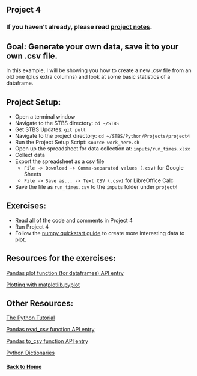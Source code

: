 ## Project 4

### If you haven't already, please read [project notes](../README.md).

## Goal: Generate your own data, save it to your own .csv file.

In this example, I will be showing you how to create a new .csv file from an old one (plus extra columns) and look at some basic statistics of a dataframe.

## Project Setup:

- Open a terminal window
- Navigate to the STBS directory: `cd ~/STBS`
- Get STBS Updates: `git pull`
- Navigate to the project directory: `cd ~/STBS/Python/Projects/project4`
- Run the Project Setup Script: `source work_here.sh`
- Open up the spreadsheet for data collection at: `inputs/run_times.xlsx`
- Collect data
- Export the spreadsheet as a csv file
  - `File -> Download -> Comma-separated values (.csv)` for Google Sheets
  - `File -> Save as... -> Text CSV (.csv)` for LibreOffice Calc
- Save the file as `run_times.csv` to the `inputs` folder under `project4`

## Exercises:

- Read all of the code and comments in Project 4
- Run Project 4
- Follow the [numpy quickstart guide](https://www.numpy.org/devdocs/user/quickstart.html) to create more interesting data to plot.

## Resources for the exercises:

[Pandas plot function (for dataframes) API entry](https://pandas.pydata.org/pandas-docs/stable/reference/api/pandas.DataFrame.plot.html?highlight=plot#pandas.DataFrame.plot)

[Plotting with matplotlib.pyplot](https://matplotlib.org/3.1.0/tutorials/introductory/pyplot.html)

## Other Resources:

[The Python Tutorial](https://docs.python.org/3/tutorial/introduction.html#using-python-as-a-calculator)

[Pandas read_csv function API entry](https://pandas.pydata.org/pandas-docs/version/0.24/reference/api/pandas.read_csv.html)

[Pandas to_csv function API entry](https://pandas.pydata.org/pandas-docs/version/0.24/reference/api/pandas.DataFrame.to_csv.html)

[Python Dictionaries](https://docs.python.org/3/tutorial/datastructures.html#dictionaries)

#### [Back to Home](https://skiptheboringstuff.com)
